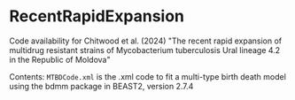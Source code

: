 # RecentRapidExpansion
Code availability for Chitwood et al. (2024) "The recent rapid expansion of multidrug resistant strains of Mycobacterium tuberculosis Ural lineage 4.2 in the Republic of Moldova"

Contents: 
`MTBDCode.xml` is the .xml code to fit a multi-type birth death model using the bdmm package in BEAST2, version 2.7.4
